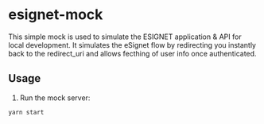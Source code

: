 # esignet-mock

This simple mock is used to simulate the ESIGNET application & API for local development. It simulates the eSignet flow by redirecting you instantly back to the redirect_uri and allows fecthing of user info once authenticated.

## Usage

1. Run the mock server:

```bash
yarn start
```
